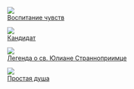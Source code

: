 ![](/books/prose_classic/Гюстав%20Флобер/Воспитание%20чувств.jpg)  
[Воспитание чувств](/books/prose_classic/Гюстав%20Флобер/Воспитание%20чувств)

![](/books/prose_classic/Гюстав%20Флобер/Кандидат.jpg)  
[Кандидат](/books/prose_classic/Гюстав%20Флобер/Кандидат)

![](/books/prose_classic/Гюстав%20Флобер/Легенда%20о%20св.%20Юлиане%20Странноприимце.jpg)  
[Легенда о св. Юлиане Странноприимце](/books/prose_classic/Гюстав%20Флобер/Легенда%20о%20св.%20Юлиане%20Странноприимце)

![](/books/prose_classic/Гюстав%20Флобер/Простая%20душа.jpg)  
[Простая душа](/books/prose_classic/Гюстав%20Флобер/Простая%20душа)

